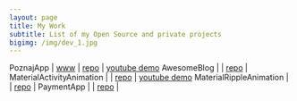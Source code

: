 ```yaml
---
layout: page
title: My Work
subtitle: List of my Open Source and private projects
bigimg: /img/dev_1.jpg
---
```


 PoznajApp | [www](http://poznajapp.pl) | [repo](https://github.com/KlubJagiellonski/poznaj-app-android) | [youtube demo](https://www.youtube.com/watch?v=fptimxWpI7g)
 AwesomeBlog | | [repo](https://github.com/rafalgawlik/AwesomeBlog) |
 MaterialActivityAnimation | | [repo](https://github.com/rafalgawlik/MaterialActivityAnimations) | [youtube demo](https://youtu.be/f5L89tRstEg)
 MaterialRippleAnimation | | [repo](https://github.com/rafalgawlik/MaterialRippleAnimation) |
 PaymentApp | | [repo](https://github.com/rafalgawlik/PaymentApp) |

